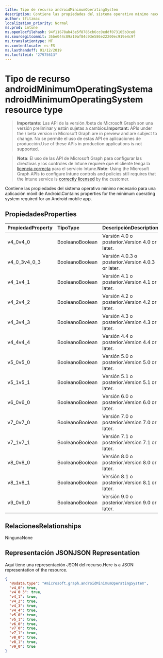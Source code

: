 ```yaml
---
title: Tipo de recurso androidMinimumOperatingSystem
description: Contiene las propiedades del sistema operativo mínimo necesario para una aplicación móvil de Android.
author: tfitzmac
localization_priority: Normal
ms.prod: intune
ms.openlocfilehash: 94f11678ab43e5f8785cb6cc0eddf073105b3ce8
ms.sourcegitcommit: 36be044c89a19af84c93e586e22200ec919e4c9f
ms.translationtype: MT
ms.contentlocale: es-ES
ms.lasthandoff: 01/12/2019
ms.locfileid: "27975613"
---
```

# <a name="androidminimumoperatingsystem-resource-type"></a><span data-ttu-id="036f9-103">Tipo de recurso androidMinimumOperatingSystem</span><span class="sxs-lookup"><span data-stu-id="036f9-103">androidMinimumOperatingSystem resource type</span></span>

> <span data-ttu-id="036f9-104">**Importante:** Las API de la versión /beta de Microsoft Graph son una versión preliminar y están sujetas a cambios.</span><span class="sxs-lookup"><span data-stu-id="036f9-104">**Important:** APIs under the / beta version in Microsoft Graph are in preview and are subject to change.</span></span> <span data-ttu-id="036f9-105">No se permite el uso de estas API en aplicaciones de producción.</span><span class="sxs-lookup"><span data-stu-id="036f9-105">Use of these APIs in production applications is not supported.</span></span>

> <span data-ttu-id="036f9-106">**Nota:** El uso de las API de Microsoft Graph para configurar las directivas y los controles de Intune requiere que el cliente tenga la [licencia correcta](https://go.microsoft.com/fwlink/?linkid=839381) para el servicio Intune.</span><span class="sxs-lookup"><span data-stu-id="036f9-106">**Note:** Using the Microsoft Graph APIs to configure Intune controls and policies still requires that the Intune service is [correctly licensed](https://go.microsoft.com/fwlink/?linkid=839381) by the customer.</span></span>

<span data-ttu-id="036f9-107">Contiene las propiedades del sistema operativo mínimo necesario para una aplicación móvil de Android.</span><span class="sxs-lookup"><span data-stu-id="036f9-107">Contains properties for the minimum operating system required for an Android mobile app.</span></span>
## <a name="properties"></a><span data-ttu-id="036f9-108">Propiedades</span><span class="sxs-lookup"><span data-stu-id="036f9-108">Properties</span></span>
|<span data-ttu-id="036f9-109">Propiedad</span><span class="sxs-lookup"><span data-stu-id="036f9-109">Property</span></span>|<span data-ttu-id="036f9-110">Tipo</span><span class="sxs-lookup"><span data-stu-id="036f9-110">Type</span></span>|<span data-ttu-id="036f9-111">Descripción</span><span class="sxs-lookup"><span data-stu-id="036f9-111">Description</span></span>|
|:---|:---|:---|
|<span data-ttu-id="036f9-112">v4_0</span><span class="sxs-lookup"><span data-stu-id="036f9-112">v4_0</span></span>|<span data-ttu-id="036f9-113">Booleano</span><span class="sxs-lookup"><span data-stu-id="036f9-113">Boolean</span></span>|<span data-ttu-id="036f9-114">Versión 4.0 o posterior.</span><span class="sxs-lookup"><span data-stu-id="036f9-114">Version 4.0 or later.</span></span>|
|<span data-ttu-id="036f9-115">v4_0_3</span><span class="sxs-lookup"><span data-stu-id="036f9-115">v4_0_3</span></span>|<span data-ttu-id="036f9-116">Booleano</span><span class="sxs-lookup"><span data-stu-id="036f9-116">Boolean</span></span>|<span data-ttu-id="036f9-117">Versión 4.0.3 o posterior.</span><span class="sxs-lookup"><span data-stu-id="036f9-117">Version 4.0.3 or later.</span></span>|
|<span data-ttu-id="036f9-118">v4_1</span><span class="sxs-lookup"><span data-stu-id="036f9-118">v4_1</span></span>|<span data-ttu-id="036f9-119">Booleano</span><span class="sxs-lookup"><span data-stu-id="036f9-119">Boolean</span></span>|<span data-ttu-id="036f9-120">Versión 4.1 o posterior.</span><span class="sxs-lookup"><span data-stu-id="036f9-120">Version 4.1 or later.</span></span>|
|<span data-ttu-id="036f9-121">v4_2</span><span class="sxs-lookup"><span data-stu-id="036f9-121">v4_2</span></span>|<span data-ttu-id="036f9-122">Booleano</span><span class="sxs-lookup"><span data-stu-id="036f9-122">Boolean</span></span>|<span data-ttu-id="036f9-123">Versión 4.2 o posterior.</span><span class="sxs-lookup"><span data-stu-id="036f9-123">Version 4.2 or later.</span></span>|
|<span data-ttu-id="036f9-124">v4_3</span><span class="sxs-lookup"><span data-stu-id="036f9-124">v4_3</span></span>|<span data-ttu-id="036f9-125">Booleano</span><span class="sxs-lookup"><span data-stu-id="036f9-125">Boolean</span></span>|<span data-ttu-id="036f9-126">Versión 4.3 o posterior.</span><span class="sxs-lookup"><span data-stu-id="036f9-126">Version 4.3 or later.</span></span>|
|<span data-ttu-id="036f9-127">v4_4</span><span class="sxs-lookup"><span data-stu-id="036f9-127">v4_4</span></span>|<span data-ttu-id="036f9-128">Booleano</span><span class="sxs-lookup"><span data-stu-id="036f9-128">Boolean</span></span>|<span data-ttu-id="036f9-129">Versión 4.4 o posterior.</span><span class="sxs-lookup"><span data-stu-id="036f9-129">Version 4.4 or later.</span></span>|
|<span data-ttu-id="036f9-130">v5_0</span><span class="sxs-lookup"><span data-stu-id="036f9-130">v5_0</span></span>|<span data-ttu-id="036f9-131">Booleano</span><span class="sxs-lookup"><span data-stu-id="036f9-131">Boolean</span></span>|<span data-ttu-id="036f9-132">Versión 5.0 o posterior.</span><span class="sxs-lookup"><span data-stu-id="036f9-132">Version 5.0 or later.</span></span>|
|<span data-ttu-id="036f9-133">v5_1</span><span class="sxs-lookup"><span data-stu-id="036f9-133">v5_1</span></span>|<span data-ttu-id="036f9-134">Booleano</span><span class="sxs-lookup"><span data-stu-id="036f9-134">Boolean</span></span>|<span data-ttu-id="036f9-135">Versión 5.1 o posterior.</span><span class="sxs-lookup"><span data-stu-id="036f9-135">Version 5.1 or later.</span></span>|
|<span data-ttu-id="036f9-136">v6_0</span><span class="sxs-lookup"><span data-stu-id="036f9-136">v6_0</span></span>|<span data-ttu-id="036f9-137">Booleano</span><span class="sxs-lookup"><span data-stu-id="036f9-137">Boolean</span></span>|<span data-ttu-id="036f9-138">Versión 6.0 o posterior.</span><span class="sxs-lookup"><span data-stu-id="036f9-138">Version 6.0 or later.</span></span>|
|<span data-ttu-id="036f9-139">v7_0</span><span class="sxs-lookup"><span data-stu-id="036f9-139">v7_0</span></span>|<span data-ttu-id="036f9-140">Booleano</span><span class="sxs-lookup"><span data-stu-id="036f9-140">Boolean</span></span>|<span data-ttu-id="036f9-141">Versión 7.0 o posterior.</span><span class="sxs-lookup"><span data-stu-id="036f9-141">Version 7.0 or later.</span></span>|
|<span data-ttu-id="036f9-142">v7_1</span><span class="sxs-lookup"><span data-stu-id="036f9-142">v7_1</span></span>|<span data-ttu-id="036f9-143">Booleano</span><span class="sxs-lookup"><span data-stu-id="036f9-143">Boolean</span></span>|<span data-ttu-id="036f9-144">Versión 7.1 o posterior.</span><span class="sxs-lookup"><span data-stu-id="036f9-144">Version 7.1 or later.</span></span>|
|<span data-ttu-id="036f9-145">v8_0</span><span class="sxs-lookup"><span data-stu-id="036f9-145">v8_0</span></span>|<span data-ttu-id="036f9-146">Booleano</span><span class="sxs-lookup"><span data-stu-id="036f9-146">Boolean</span></span>|<span data-ttu-id="036f9-147">Versión 8.0 o posterior.</span><span class="sxs-lookup"><span data-stu-id="036f9-147">Version 8.0 or later.</span></span>|
|<span data-ttu-id="036f9-148">v8_1</span><span class="sxs-lookup"><span data-stu-id="036f9-148">v8_1</span></span>|<span data-ttu-id="036f9-149">Booleano</span><span class="sxs-lookup"><span data-stu-id="036f9-149">Boolean</span></span>|<span data-ttu-id="036f9-150">Versión 8.1 o posterior.</span><span class="sxs-lookup"><span data-stu-id="036f9-150">Version 8.1 or later.</span></span>|
|<span data-ttu-id="036f9-151">v9_0</span><span class="sxs-lookup"><span data-stu-id="036f9-151">v9_0</span></span>|<span data-ttu-id="036f9-152">Booleano</span><span class="sxs-lookup"><span data-stu-id="036f9-152">Boolean</span></span>|<span data-ttu-id="036f9-153">Versión 9.0 o posterior.</span><span class="sxs-lookup"><span data-stu-id="036f9-153">Version 9.0 or later.</span></span>|

## <a name="relationships"></a><span data-ttu-id="036f9-154">Relaciones</span><span class="sxs-lookup"><span data-stu-id="036f9-154">Relationships</span></span>
<span data-ttu-id="036f9-155">Ninguna</span><span class="sxs-lookup"><span data-stu-id="036f9-155">None</span></span>
## <a name="json-representation"></a><span data-ttu-id="036f9-156">Representación JSON</span><span class="sxs-lookup"><span data-stu-id="036f9-156">JSON Representation</span></span>
<span data-ttu-id="036f9-157">Aquí tiene una representación JSON del recurso.</span><span class="sxs-lookup"><span data-stu-id="036f9-157">Here is a JSON representation of the resource.</span></span>
<!-- {
  "blockType": "resource",
  "@odata.type": "microsoft.graph.androidMinimumOperatingSystem"
}
-->
``` json
{
  "@odata.type": "#microsoft.graph.androidMinimumOperatingSystem",
  "v4_0": true,
  "v4_0_3": true,
  "v4_1": true,
  "v4_2": true,
  "v4_3": true,
  "v4_4": true,
  "v5_0": true,
  "v5_1": true,
  "v6_0": true,
  "v7_0": true,
  "v7_1": true,
  "v8_0": true,
  "v8_1": true,
  "v9_0": true
}
```





